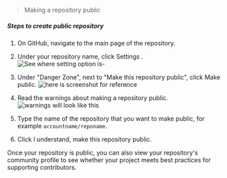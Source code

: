 >Making a repository public

##### Steps to create public repository

1. On GitHub, navigate to the main page of the repository.

2. Under your repository name, click Settings .
   ![See where setting option is-]()

3. Under "Danger Zone", next to "Make this repository public", click Make public.
   ![here is screenshot for reference]()

4. Read the warnings about making a repository public.
   ![warnings will look like this]()

5. Type the name of the repository that you want to make public, for example 
   `accountname/reponame`.
   
6. Click I understand, make this repository public.

Once your repository is public, you can also view your repository's community profile to see whether your project meets best practices for supporting contributors. 